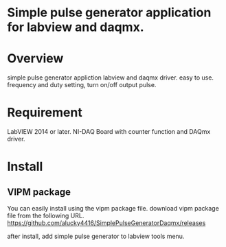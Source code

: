 Simple pulse generator application for labview and daqmx.
====

# Overview
simple pulse generator appliction labview and daqmx driver.
easy to use. frequency and duty setting, turn on/off output pulse.

# Requirement
LabVIEW 2014 or later.
NI-DAQ Board with counter function and DAQmx driver.

# Install

## VIPM package
You can easily install using the vipm package file.
download vipm package file from the following URL.
https://github.com/alucky4416/SimplePulseGeneratorDaqmx/releases

after install, add simple pulse generator to labview tools menu.
